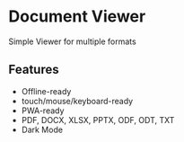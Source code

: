 
# Document Viewer

Simple Viewer for multiple formats

## Features

- Offline-ready
- touch/mouse/keyboard-ready
- PWA-ready
- PDF, DOCX, XLSX, PPTX, ODF, ODT, TXT
- Dark Mode
